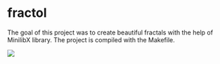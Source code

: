 # fractol

The goal of this project was to create beautiful fractals with the help of MinilibX library. The project is compiled with the Makefile.

<img src="./preview/fract1.jpg)">
